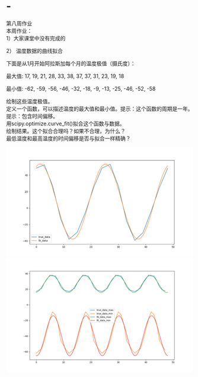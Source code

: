 # -
第八周作业  
本周作业：  
1）大家课堂中没有完成的  

2） 温度数据的曲线拟合  

下面是从1月开始阿拉斯加每个月的温度极值（摄氏度）：  

最大值: 17, 19, 21, 28, 33, 38, 37, 37, 31, 23, 19, 18  

最小值: -62, -59, -56, -46, -32, -18, -9, -13, -25, -46, -52, -58  

绘制这些温度极值。  
定义一个函数，可以描述温度的最大值和最小值。提示：这个函数的周期是一年。提示：包含时间偏移。  
用scipy.optimize.curve_fit()拟合这个函数与数据。  
绘制结果。这个拟合合理吗？如果不合理，为什么？  
最低温度和最高温度的时间偏移是否与拟合一样精确？  

![](https://github.com/zhangwenjunpython/picture/blob/master/Figure_1.png)  
![](https://github.com/zhangwenjunpython/picture/blob/master/Figure_2.png)
